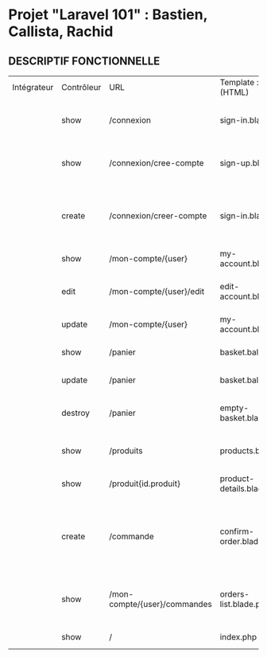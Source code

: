 # Projet "Laravel 101" : Bastien, Callista, Rachid

## DESCRIPTIF FONCTIONNELLE
|||||||
|--- |--- |--- |--- |--- |--- |
|Intégrateur|Contrôleur|URL|Template : View (HTML)|Action|Avancement (:green_heart: :yellow_heart: :heart:)|
||show|/connexion|sign-in.blade.php|Afficher formulaire de connexion|:heart:|
||show|/connexion/cree-compte|sign-up.blade.php|Afficher formulaire de creation de compte|:heart:|
||create|/connexion/creer-compte|sign-in.blade.php|Créer nouvel utilisateur dans BDD et affiche confirmation|:heart:|
||show|/mon-compte/{user}|my-account.blade.php|Afficher dashboard|:heart:|
||edit|/mon-compte/{user}/edit|edit-account.blade.php|Afficher formulaire modif compte|:heart:|
||update|/mon-compte/{user}|my-account.blade.php|Maj dashboard|:heart:|
||show|/panier|basket.balde.php|Afficher le contenu du panier|:heart:|
||update|/panier|basket.balde.php|Mette à jour contenu|:heart:|
||destroy|/panier|empty-basket.blade.php|Afficher le message « Panier vide »|:heart:|
||show|/produits|products.blade.php|Affiche la liste des produits|:heart:|
||show|/produit{id.produit}|product-details.blade.php|Affiche détail du produit|:heart:|
||create|/commande|confirm-order.blade.php|Créer une nouvelle commande et afficher résumé de la commande|:heart:|
||show|/mon-compte/{user}/commandes|orders-list.blade.php|Affiche la liste des commandes passées et leurs états|:heart:|
||show|/|index.php|Affiche accueil|:yellow_heart:|
